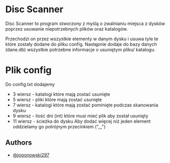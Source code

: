 
# Disc Scanner

Disc Scanner to program stworzony z myślą o zwalnianiu miejsca z dysków poprzez usuwanie niepotrzebnych plików oraz katalogów. 



Przechodzi on przez wszystkie elementy w danym dysku i usuwa tyle te które zostały dodane do pliku config. Następnie dodaje do bazy danych (dane.db) wszystkie potrzebne informacje o usuniętym pliku/ katalogu.

# Plik config
Do config.txt dodajemy
- 3 wiersz - katalogi które mają zostać usunięte 
- 5 wiersz - pliki które mają zostać usunięte
- 7 wiersz - katalogi które mają zostać pominięte podczas skanowania dysku
- 9 wiersz - ilość dni (int) które musi mieć plik aby został usunięty
- 11 wiersz - ścieżka do dysku
Aby dodać więcej niż jeden element oddzielamy go potrójnym przecinkiem (",,,")


## Authors

- [@jogonowski297](https://www.github.com/jogonowski297)

